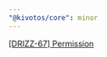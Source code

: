 ```yaml
---
"@kivotos/core": minor
---
```


[[DRIZZ-67] Permission](https://app.plane.so/softnetics/browse/DRIZZ-67)
